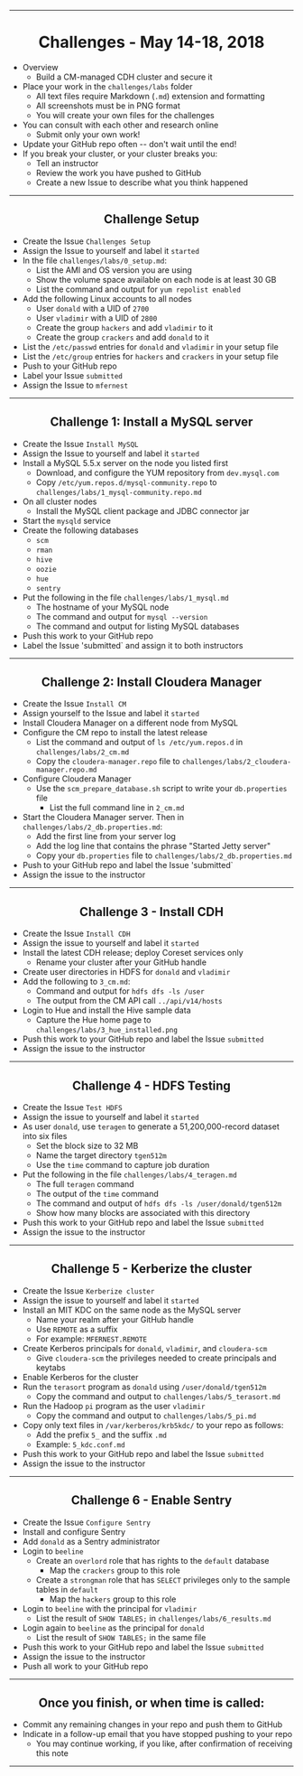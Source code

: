<!-- CSS work goes here for the time being -->
<!-- set a:link text-decoration to none -->
<!-- set a:hover text-decoration to underline -->
<!-- http://forums.markdownpad.com/discussion/143/include-pdf-pagebreak-instructions-in-markdown/p1 -->

---
<div style="page-break-after: always;"></div>

# <center> Challenges - May 14-18, 2018 

* Overview
    * Build a CM-managed CDH cluster and secure it
* Place your work in the `challenges/labs` folder
    * All text files require  Markdown (`.md`) extension and formatting
    * All screenshots must be in PNG format
    * You will create your own files for the challenges
* You can consult with each other and research online
    * Submit only your own work!
* Update your GitHub repo often -- don't wait until the end!
* If you break your cluster, or your cluster breaks you:
    * Tell an instructor
    * Review the work you have pushed to GitHub
    * Create a new Issue to describe what you think happened

---
<div style="page-break-after: always;"></div>

## <center> Challenge Setup

* Create the Issue `Challenges Setup`
* Assign the Issue to yourself and label it `started`
* In the file `challenges/labs/0_setup.md`:
    * List the AMI and OS version you are using 
    * Show the volume space available on each node is at least 30 GB
    * List the command and output for `yum repolist enabled` 
* Add the following Linux accounts to all nodes
    * User `donald` with a UID of `2700`
    * User `vladimir` with a UID of `2800`
    * Create the group `hackers` and add `vladimir` to it
    * Create the group `crackers` and add `donald` to it
* List the `/etc/passwd` entries for `donald` and `vladimir` in your setup file
* List the `/etc/group` entries for `hackers` and `crackers` in your setup file
* Push to your GitHub repo
* Label your Issue `submitted` 
* Assign the Issue to `mfernest` 

---
<div style="page-break-after: always;"></div>

## <center> Challenge 1: Install a MySQL server

* Create the Issue `Install MySQL`
* Assign the Issue to yourself and label it `started`
* Install a MySQL 5.5.x server on the node you listed first
    * Download, and configure the YUM repository from `dev.mysql.com`
    * Copy `/etc/yum.repos.d/mysql-community.repo` to `challenges/labs/1_mysql-community.repo.md`
* On all cluster nodes
    * Install the MySQL client package and JDBC connector jar
* Start the `mysqld` service
* Create the following databases
    * `scm`
    * `rman`
    * `hive`
    * `oozie`
    * `hue`
    * `sentry`
* Put the following in the file `challenges/labs/1_mysql.md`
    * The hostname of your MySQL node 
    * The command and output for `mysql --version`
    * The command and output for listing MySQL databases 
* Push this work to your GitHub repo
* Label the Issue 'submitted` and assign it to both instructors

---
<div style="page-break-after: always;"></div>

## <center> Challenge 2: Install Cloudera Manager

* Create the Issue `Install CM`
* Assign yourself to the Issue and label it `started`
* Install Cloudera Manager on a different node from MySQL
* Configure the CM repo to install the latest release
  * List the command and output of `ls /etc/yum.repos.d` in `challenges/labs/2_cm.md`
  * Copy the `cloudera-manager.repo` file to `challenges/labs/2_cloudera-manager.repo.md`
* Configure Cloudera Manager
  * Use the `scm_prepare_database.sh` script to write your `db.properties` file 
    * List the full command line in `2_cm.md`
* Start the Cloudera Manager server. Then in `challenges/labs/2_db.properties.md`:
  * Add the first line from your server log
  * Add the log line that contains the phrase "Started Jetty server"
  * Copy your `db.properties` file to `challenges/labs/2_db.properties.md`
* Push to your GitHub repo and label the Issue 'submitted`
* Assign the issue to the instructor

---
<div style="page-break-after: always;"></div>

## <center> Challenge 3 - Install CDH

* Create the Issue `Install CDH`
* Assign the issue to yourself and label it `started`
* Install the latest CDH release; deploy Coreset services only
  * Rename your cluster after your GitHub handle
* Create user directories in HDFS for `donald` and `vladimir`
* Add the following to `3_cm.md`:
    * Command and output for `hdfs dfs -ls /user`
    * The output from the CM API call `../api/v14/hosts` 
* Login to Hue and install the Hive sample data
    * Capture the Hue home page to `challenges/labs/3_hue_installed.png`
* Push this work to your GitHub repo and label the Issue `submitted`
* Assign the issue to the instructor

---
<div style="page-break-after: always;"></div>

## <center> Challenge 4 - HDFS Testing

* Create the Issue `Test HDFS`
* Assign the issue to yourself and label it `started`
* As user `donald`, use `teragen` to generate a 51,200,000-record dataset into six files
    * Set the block size to 32 MB
    * Name the target directory `tgen512m`
    * Use the `time` command to capture job duration
* Put the following in the file `challenges/labs/4_teragen.md`
    * The full `teragen` command 
    * The output of the `time` command
    * The command and output of `hdfs dfs -ls /user/donald/tgen512m`
    * Show how many blocks are associated with this directory
* Push this work to your GitHub repo and label the Issue `submitted`
* Assign the issue to the instructor

---
<div style="page-break-after: always;"></div>

## <center> Challenge 5 - Kerberize the cluster

* Create the Issue `Kerberize cluster`
* Assign the issue to yourself and label it `started`
* Install an MIT KDC on the same node as the MySQL server
  * Name your realm after your GitHub handle
  * Use `REMOTE` as a suffix
  * For example: `MFERNEST.REMOTE`
* Create Kerberos principals for `donald`, `vladimir`, and `cloudera-scm`
  * Give `cloudera-scm` the privileges needed to create principals and keytabs
* Enable Kerberos for the cluster
* Run the `terasort` program as `donald` using `/user/donald/tgen512m`
  * Copy the command and output to `challenges/labs/5_terasort.md`
* Run the Hadoop `pi` program as the user `vladimir`
  * Copy the command and output to `challenges/labs/5_pi.md`
*  Copy only text files in `/var/kerberos/krb5kdc/` to your repo as follows:
    * Add the prefix `5_` and the suffix `.md` 
    * Example: `5_kdc.conf.md`
* Push this work to your GitHub repo and label the Issue `submitted`
* Assign the issue to the instructor

---
<div style="page-break-after: always;"></div>

## <center> Challenge 6 - Enable Sentry 

* Create the Issue `Configure Sentry`
* Install and configure Sentry
* Add `donald` as a Sentry administrator
* Login to `beeline`
  * Create an `overlord` role that has rights to the `default` database
    * Map the `crackers` group to this role
  * Create a `strongman` role that has `SELECT` privileges only to the sample tables in `default`
    * Map the `hackers` group to this role
* Login to `beeline` with the principal for `vladimir`
  * List the result of `SHOW TABLES;` in `challenges/labs/6_results.md`
* Login again to `beeline` as the principal for `donald`
  * List the result of `SHOW TABLES;` in the same file
* Push this work to your GitHub repo and label the Issue `submitted`
* Assign the issue to the instructor
* Push all work to your GitHub repo

---
<div style="page-break-after: always;"></div>

## <center> Once you finish, or when time is called:

* Commit any remaining changes in your repo and push them to GitHub
* Indicate in a follow-up email that you have stopped pushing to your repo
  * You may continue working, if you like, after confirmation of receiving this note

---
<div style="page-break-after: always;"></div>
